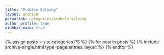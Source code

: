 ```yaml
---
title: "Problem Solving"
layout: archive
permalink: categories/probelm-solving
author_profile: true
sidebar_main: true
---
```



{% assign posts = site.categories.PS %}
{% for post in posts %} {% include archive-single.html type=page.entries_layout %} {% endfor %}